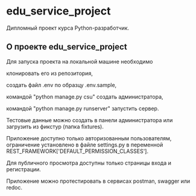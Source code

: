 # edu_service_project
Дипломный проект курса Python-разработчик.

## О проекте edu_service_project
Для запуска проекта на локальной машине необходимо

клонировать его из репозитория,

создать файл .env по образцу .env.sample,

командой "python manage.py csu" создать администратора,

командой "python manage.py runserver" запустить сервер.

Тестовые данные можно создать в панели администратора или загрузить из фикстур (папка fixtures).

Приложение доступно только авторизованным пользователям, ограничение установлено в файле settings.py в переменной REST_FRAMEWORK['DEFAULT_PERMISSION_CLASSES'].

Для публичного просмотра доступны только страницы входа и регистрации.

Приложение можно протестировать в сервисах postman, swagger или redoc.